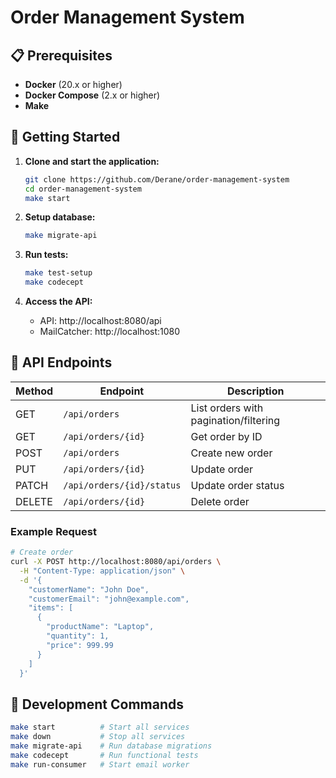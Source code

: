 # Order Management System


## 📋 Prerequisites

- **Docker** (20.x or higher)
- **Docker Compose** (2.x or higher)
- **Make**

## 🚀 Getting Started

1. **Clone and start the application:**
   ```bash
   git clone https://github.com/Derane/order-management-system
   cd order-management-system
   make start
   ```

2. **Setup database:**
   ```bash
   make migrate-api
   ```

3. **Run tests:**
   ```bash
   make test-setup
   make codecept
   ```

4. **Access the API:**
   - API: http://localhost:8080/api
   - MailCatcher: http://localhost:1080

## 📖 API Endpoints

| Method | Endpoint | Description |
|--------|----------|-------------|
| GET | `/api/orders` | List orders with pagination/filtering |
| GET | `/api/orders/{id}` | Get order by ID |
| POST | `/api/orders` | Create new order |
| PUT | `/api/orders/{id}` | Update order |
| PATCH | `/api/orders/{id}/status` | Update order status |
| DELETE | `/api/orders/{id}` | Delete order |

### Example Request
```bash
# Create order
curl -X POST http://localhost:8080/api/orders \
  -H "Content-Type: application/json" \
  -d '{
    "customerName": "John Doe",
    "customerEmail": "john@example.com",
    "items": [
      {
        "productName": "Laptop",
        "quantity": 1,
        "price": 999.99
      }
    ]
  }'
```

## 🔧 Development Commands

```bash
make start          # Start all services
make down           # Stop all services
make migrate-api    # Run database migrations
make codecept       # Run functional tests
make run-consumer   # Start email worker
```

